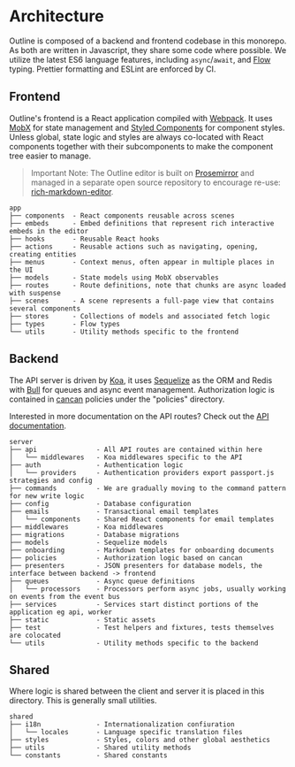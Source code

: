 # Architecture

Outline is composed of a backend and frontend codebase in this monorepo. As both are written in Javascript, they share some code where possible. We utilize the latest ES6 language features, including `async`/`await`, and [Flow](https://flow.org/) typing. Prettier formatting and ESLint are enforced by CI.

## Frontend

Outline's frontend is a React application compiled with [Webpack](https://webpack.js.org/). It uses [MobX](https://mobx.js.org/) for state management and [Styled Components](https://www.styled-components.com/) for component styles. Unless global, state logic and styles are always co-located with React components together with their subcomponents to make the component tree easier to manage.

> Important Note: The Outline editor is built on [Prosemirror](https://github.com/prosemirror) and managed in a separate open source repository to encourage re-use: [rich-markdown-editor](https://github.com/outline/rich-markdown-editor).

```
app
├── components  - React components reusable across scenes
├── embeds      - Embed definitions that represent rich interactive embeds in the editor
├── hooks       - Reusable React hooks
├── actions     - Reusable actions such as navigating, opening, creating entities
├── menus       - Context menus, often appear in multiple places in the UI
├── models      - State models using MobX observables
├── routes      - Route definitions, note that chunks are async loaded with suspense
├── scenes      - A scene represents a full-page view that contains several components
├── stores      - Collections of models and associated fetch logic
├── types       - Flow types
└── utils       - Utility methods specific to the frontend
```

## Backend

The API server is driven by [Koa](http://koajs.com/), it uses [Sequelize](http://docs.sequelizejs.com/) as the ORM and Redis with [Bull](https://github.com/OptimalBits/bull) for queues and async event management. Authorization logic
is contained in [cancan](https://www.npmjs.com/package/cancan) policies under the "policies" directory.

Interested in more documentation on the API routes? Check out the [API documentation](https://getoutline.com/developers).

```
server
├── api               - All API routes are contained within here
│   └── middlewares   - Koa middlewares specific to the API
├── auth              - Authentication logic
│   └── providers     - Authentication providers export passport.js strategies and config
├── commands          - We are gradually moving to the command pattern for new write logic
├── config            - Database configuration
├── emails            - Transactional email templates
│   └── components    - Shared React components for email templates
├── middlewares       - Koa middlewares
├── migrations        - Database migrations
├── models            - Sequelize models
├── onboarding        - Markdown templates for onboarding documents
├── policies          - Authorization logic based on cancan
├── presenters        - JSON presenters for database models, the interface between backend -> frontend
├── queues            - Async queue definitions
│   └── processors    - Processors perform async jobs, usually working on events from the event bus
├── services          - Services start distinct portions of the application eg api, worker
├── static            - Static assets
├── test              - Test helpers and fixtures, tests themselves are colocated
└── utils             - Utility methods specific to the backend
```

## Shared

Where logic is shared between the client and server it is placed in this directory. This is generally
small utilities.

```
shared
├── i18n              - Internationalization confiuration
│   └── locales       - Language specific translation files
├── styles            - Styles, colors and other global aesthetics
├── utils             - Shared utility methods
└── constants         - Shared constants
```
